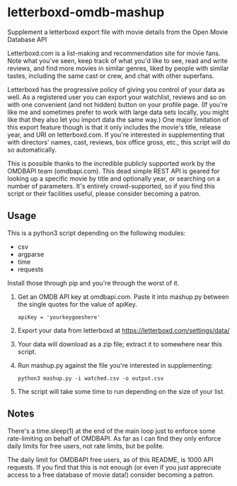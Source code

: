 # letterboxd-omdb-mashup
Supplement a letterboxd export file with movie details from the Open Movie Database API

Letterboxd.com is a list-making and recommendation site for movie fans. Note what you've seen, keep track of what you'd like to see, read and write reviews, and find more movies in similar genres, liked by people with similar tastes, including the same cast or crew, and chat with other superfans.

Letterboxd has the progressive policy of giving you control of your data as well. As a registered user you can export your watchlist, reviews and so on with one convenient (and not hidden) button on your profile page. (If you're like me and sometimes prefer to work with large data sets locally, you might like that they also let you import data the same way.) One major limitation of this export feature though is that it only includes the movie's title, release year, and URI on letterboxd.com. If you're interested in supplementing that with directors' names, cast, reviews, box office gross, etc., this script will do so automatically.

This is possible thanks to the incredible publicly supported work by the OMDBAPI team (omdbapi.com). This dead simple REST API is geared for looking up a specific movie by title and optionally year, or searching on a number of parameters. It's entirely crowd-supported, so if you find this script or their facilities useful, please consider becoming a patron.

## Usage

This is a python3 script depending on the following modules:

- csv
- argparse
- time
- requests

Install those through pip and you're through the worst of it.

1. Get an OMDB API key at omdbapi.com. Paste it into mashup.py between the single quotes for the value of apiKey.

    ```
    apiKey = 'yourkeygoeshere'
    ```

1. Export your data from letterboxd at https://letterboxd.com/settings/data/
1. Your data will download as a zip file; extract it to somewhere near this script.
1. Run mashup.py against the file you're interested in supplementing:

    ```
    python3 mashup.py -i watched.csv -o output.csv
    ```

1. The script will take some time to run depending on the size of your list.

## Notes

There's a time.sleep(1) at the end of the main loop just to enforce some rate-limiting on behalf of OMDBAPI. As far as I can find they only enforce daily limits for free users, not rate limits, but be polite.

The daily limit for OMDBAPI free users, as of this README, is 1000 API requests. If you find that this is not enough (or even if you just appreciate access to a free database of movie data!) consider becoming a patron.
